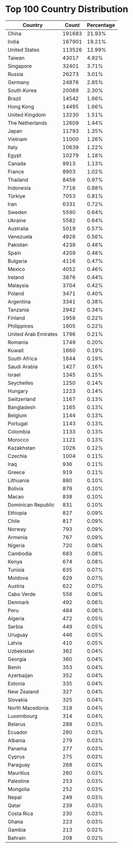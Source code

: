 # Top 100 Country Distribution
| Country | Count | Percentage |
|----|----|----|
| China | 191683 | 21.93% |
| India | 167901 | 19.21% |
| United States | 113526 | 12.99% |
| Taiwan | 43017 | 4.92% |
| Singapore | 32401 | 3.71% |
| Russia | 26273 | 3.01% |
| Germany | 24876 | 2.85% |
| South Korea | 20089 | 2.30% |
| Brazil | 14542 | 1.66% |
| Hong Kong | 14495 | 1.66% |
| United Kingdom | 13230 | 1.51% |
| The Netherlands | 12609 | 1.44% |
| Japan | 11793 | 1.35% |
| Vietnam | 11000 | 1.26% |
| Italy | 10639 | 1.22% |
| Egypt | 10279 | 1.18% |
| Canada | 9913 | 1.13% |
| France | 8903 | 1.02% |
| Thailand | 8456 | 0.97% |
| Indonesia | 7716 | 0.88% |
| Türkiye | 7053 | 0.81% |
| Iran | 6331 | 0.72% |
| Sweden | 5590 | 0.64% |
| Ukraine | 5582 | 0.64% |
| Australia | 5019 | 0.57% |
| Venezuela | 4926 | 0.56% |
| Pakistan | 4239 | 0.48% |
| Spain | 4209 | 0.48% |
| Bulgaria | 4116 | 0.47% |
| Mexico | 4052 | 0.46% |
| Ireland | 3876 | 0.44% |
| Malaysia | 3704 | 0.42% |
| Poland | 3471 | 0.40% |
| Argentina | 3341 | 0.38% |
| Tanzania | 2942 | 0.34% |
| Finland | 1958 | 0.22% |
| Philippines | 1905 | 0.22% |
| United Arab Emirates | 1796 | 0.21% |
| Romania | 1749 | 0.20% |
| Kuwait | 1660 | 0.19% |
| South Africa | 1644 | 0.19% |
| Saudi Arabia | 1427 | 0.16% |
| Israel | 1345 | 0.15% |
| Seychelles | 1250 | 0.14% |
| Hungary | 1223 | 0.14% |
| Switzerland | 1167 | 0.13% |
| Bangladesh | 1165 | 0.13% |
| Belgium | 1144 | 0.13% |
| Portugal | 1143 | 0.13% |
| Colombia | 1133 | 0.13% |
| Morocco | 1121 | 0.13% |
| Kazakhstan | 1026 | 0.12% |
| Czechia | 1004 | 0.11% |
| Iraq | 936 | 0.11% |
| Greece | 919 | 0.11% |
| Lithuania | 880 | 0.10% |
| Bolivia | 879 | 0.10% |
| Macao | 838 | 0.10% |
| Dominican Republic | 831 | 0.10% |
| Ethiopia | 827 | 0.09% |
| Chile | 817 | 0.09% |
| Norway | 793 | 0.09% |
| Armenia | 767 | 0.09% |
| Nigeria | 720 | 0.08% |
| Cambodia | 683 | 0.08% |
| Kenya | 674 | 0.08% |
| Tunisia | 635 | 0.07% |
| Moldova | 629 | 0.07% |
| Austria | 622 | 0.07% |
| Cabo Verde | 556 | 0.06% |
| Denmark | 492 | 0.06% |
| Peru | 484 | 0.06% |
| Algeria | 472 | 0.05% |
| Serbia | 449 | 0.05% |
| Uruguay | 446 | 0.05% |
| Latvia | 410 | 0.05% |
| Uzbekistan | 362 | 0.04% |
| Georgia | 360 | 0.04% |
| Benin | 353 | 0.04% |
| Azerbaijan | 352 | 0.04% |
| Estonia | 335 | 0.04% |
| New Zealand | 327 | 0.04% |
| Slovakia | 325 | 0.04% |
| North Macedonia | 319 | 0.04% |
| Luxembourg | 314 | 0.04% |
| Belarus | 288 | 0.03% |
| Ecuador | 280 | 0.03% |
| Albania | 279 | 0.03% |
| Panama | 277 | 0.03% |
| Cyprus | 275 | 0.03% |
| Paraguay | 268 | 0.03% |
| Mauritius | 260 | 0.03% |
| Palestine | 253 | 0.03% |
| Mongolia | 252 | 0.03% |
| Nepal | 249 | 0.03% |
| Qatar | 239 | 0.03% |
| Costa Rica | 230 | 0.03% |
| Ghana | 223 | 0.03% |
| Gambia | 213 | 0.02% |
| Bahrain | 208 | 0.02% |
